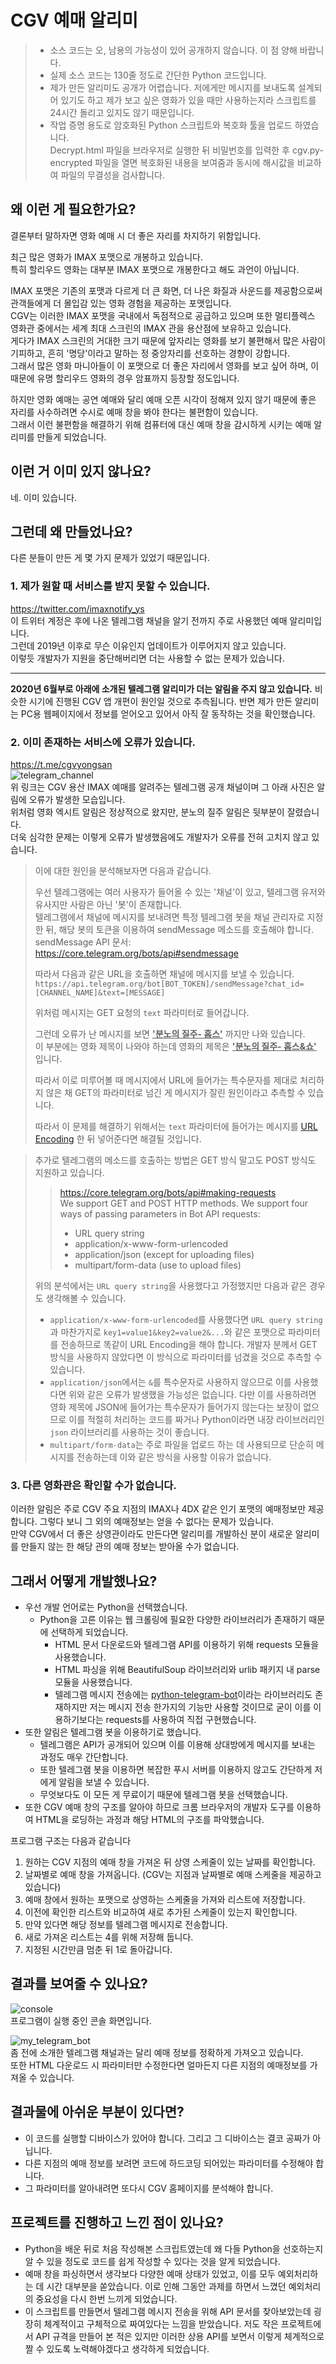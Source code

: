 # CGV 예매 알리미

> - 소스 코드는 오, 남용의 가능성이 있어 공개하지 않습니다. 이 점 양해 바랍니다.
> - 실제 소스 코드는 130줄 정도로 간단한 Python 코드입니다.
> - 제가 만든 알리미도 공개가 어렵습니다. 저에게만 메시지를 보내도록 설계되어 있기도 하고
  제가 보고 싶은 영화가 있을 때만 사용하는지라 스크립트를 24시간 돌리고 있지도 않기 때문입니다.
> - 작업 증명 용도로 암호화된 Python 스크립트와 복호화 툴을 업로드 하였습니다.  
  Decrypt.html 파일을 브라우저로 실행한 뒤 비밀번호를 입력한 후 cgv.py-encrypted 파일을 열면 복호화된 내용을 보여줌과 동시에 해시값을 비교하여 파일의 무결성을 검사합니다.

## 왜 이런 게 필요한가요?
결론부터 말하자면 영화 예매 시 더 좋은 자리를 차지하기 위함입니다.

최근 많은 영화가 IMAX 포맷으로 개봉하고 있습니다.  
특히 할리우드 영화는 대부분 IMAX 포맷으로 개봉한다고 해도 과언이 아닙니다.  

IMAX 포맷은 기존의 포맷과 다르게 더 큰 화면, 더 나은 화질과 사운드를 제공함으로써 관객들에게 더 몰입감 있는 영화 경험을 제공하는 포맷입니다.  
CGV는 이러한 IMAX 포맷을 국내에서 독점적으로 공급하고 있으며 또한 멀티플렉스 영화관 중에서는 세계 최대 스크린의 IMAX 관을 용산점에 보유하고 있습니다.  
게다가 IMAX 스크린의 거대한 크기 때문에 앞자리는 영화를 보기 불편해서 많은 사람이 기피하고, 흔히 '명당'이라고 말하는 정 중앙자리를 선호하는 경향이 강합니다.  
그래서 많은 영화 마니아들이 이 포맷으로 더 좋은 자리에서 영화를 보고 싶어 하며, 이 때문에 유명 할리우드 영화의 경우 암표까지 등장할 정도입니다.

하지만 영화 예매는 공연 예매와 달리 예매 오픈 시각이 정해져 있지 않기 때문에 좋은 자리를 사수하려면 수시로 예매 창을 봐야 한다는 불편함이 있습니다.  
그래서 이런 불편함을 해결하기 위해 컴퓨터에 대신 예매 창을 감시하게 시키는 예매 알리미를 만들게 되었습니다.

## 이런 거 이미 있지 않나요?
네. 이미 있습니다.

## 그런데 왜 만들었나요?
다른 분들이 만든 게 몇 가지 문제가 있었기 때문입니다.

### 1. 제가 원할 때 서비스를 받지 못할 수 있습니다.
<https://twitter.com/imaxnotify_ys>  
이 트위터 계정은 후에 나온 텔레그램 채널을 알기 전까지 주로 사용했던 예매 알리미입니다.  
그런데 2019년 이후로 무슨 이유인지 업데이트가 이루어지지 않고 있습니다.  
이렇듯 개발자가 지원을 중단해버리면 더는 사용할 수 없는 문제가 있습니다.

---
**2020년 6월부로 아래에 소개된 텔레그램 알리미가 더는 알림을 주지 않고 있습니다.**
비슷한 시기에 진행된 CGV 앱 개편이 원인일 것으로 추측됩니다.
반면 제가 만든 알리미는 PC용 웹페이지에서 정보를 얻어오고 있어서 아직 잘 동작하는 것을 확인했습니다.

### 2. 이미 존재하는 서비스에 오류가 있습니다.
<https://t.me/cgvyongsan>  
![telegram_channel](./images/telegram_channel.jpg)  
위 링크는 CGV 용산 IMAX 예매를 알려주는 텔레그램 공개 채널이며 그 아래 사진은 알림에 오류가 발생한 모습입니다.  
위처럼 영화 엑시트 알림은 정상적으로 왔지만, 분노의 질주 알림은 뒷부분이 잘렸습니다.  
더욱 심각한 문제는 이렇게 오류가 발생했음에도 개발자가 오류를 전혀 고치지 않고 있습니다.

> 이에 대한 원인을 분석해보자면 다음과 같습니다.
> 
> 우선 텔레그램에는 여러 사용자가 들어올 수 있는 '채널'이 있고, 텔레그램 유저와 유사지만 사람은 아닌 '봇'이 존재합니다.  
> 텔레그램에서 채널에 메시지를 보내려면 특정 텔레그램 봇을 채널 관리자로 지정한 뒤, 해당 봇의 토큰을 이용하여 sendMessage 메소드를 호출해야 합니다.  
> sendMessage API 문서: <https://core.telegram.org/bots/api#sendmessage>  
> 
> 따라서 다음과 같은 URL을 호출하면 채널에 메시지를 보낼 수 있습니다.  
> `https://api.telegram.org/bot[BOT_TOKEN]/sendMessage?chat_id=[CHANNEL_NAME]&text=[MESSAGE]`  
> 
> 위처럼 메시지는 GET 요청의 `text` 파라미터로 들어갑니다.  
> 
> 그런데 오류가 난 메시지를 보면 **<u>'분노의 질주- 홉스'</u>** 까지만 나와 있습니다.  
> 이 부분에는 영화 제목이 나와야 하는데 영화의 제목은 **<u>'분노의 질주- 홉스&쇼'</u>** 입니다.  
> 
> 따라서 이로 미루어볼 때 메시지에서 URL에 들어가는 특수문자를 제대로 처리하지 않은 채 GET의 파라미터로 넘긴 게 메시지가 잘린 원인이라고 추측할 수 있습니다.  
> 
> 따라서 이 문제를 해결하기 위해서는 `text` 파라미터에 들어가는 메시지를 [URL Encoding](https://ko.wikipedia.org/wiki/%ED%8D%BC%EC%84%BC%ED%8A%B8_%EC%9D%B8%EC%BD%94%EB%94%A9) 한 뒤 넣어준다면 해결될 것입니다.

> 추가로 텔레그램의 메소드를 호출하는 방법은 GET 방식 말고도 POST 방식도 지원하고 있습니다.
>> <https://core.telegram.org/bots/api#making-requests>  
>> We support GET and POST HTTP methods. We support four ways of passing parameters in Bot API requests:
>> - URL query string
>> - application/x-www-form-urlencoded
>> - application/json (except for uploading files)
>> - multipart/form-data (use to upload files)  
> 
> 위의 분석에서는 `URL query string`을 사용했다고 가정했지만 다음과 같은 경우도 생각해볼 수 있습니다.
> - `application/x-www-form-urlencoded`를 사용했다면 `URL query string`과 마찬가지로 `key1=value1&key2=value2&...`와 같은 포맷으로 파라미터를 전송하므로 똑같이 URL Encoding을 해야 합니다. 개발자 분께서 GET 방식을 사용하지 않았다면 이 방식으로 파라미터를 넘겼을 것으로 추측할 수 있습니다.
> - `application/json`에서는 `&`를 특수문자로 사용하지 않으므로 이를 사용했다면 위와 같은 오류가 발생했을 가능성은 없습니다. 다만 이를 사용하려면 영화 제목에 JSON에 들어가는 특수문자가 들어가지 않는다는 보장이 없으므로 이를 적절히 처리하는 코드를 짜거나 Python이라면 내장 라이브러리인 `json` 라이브러리를 사용하는 것이 좋습니다.
> - `multipart/form-data`는 주로 파일을 업로드 하는 데 사용되므로 단순히 메시지를 전송하는데 이와 같은 방식을 사용할 이유가 없습니다.

### 3. 다른 영화관은 확인할 수가 없습니다.
이러한 알림은 주로 CGV 주요 지점의 IMAX나 4DX 같은 인기 포맷의 예매정보만 제공합니다. 그렇다 보니 그 외의 예매정보는 얻을 수 없다는 문제가 있습니다.  
만약 CGV에서 더 좋은 상영관이라도 만든다면 알리미를 개발하신 분이 새로운 알리미를 만들지 않는 한 해당 관의 예매 정보는 받아올 수가 없습니다.

## 그래서 어떻게 개발했나요?
- 우선 개발 언어로는 Python을 선택했습니다.
  - Python을 고른 이유는 웹 크롤링에 필요한 다양한 라이브러리가 존재하기 때문에 선택하게 되었습니다.
    - HTML 문서 다운로드와 텔레그램 API를 이용하기 위해 requests 모듈을 사용했습니다.  
    - HTML 파싱을 위해 BeautifulSoup 라이브러리와 urlib 패키지 내 parse 모듈을 사용했습니다.  
    - 텔레그램 메시지 전송에는 [python-telegram-bot](https://github.com/python-telegram-bot/python-telegram-bot)이라는 라이브러리도 존재하지만 저는 메시지 전송 한가지의 기능만 사용할 것이므로 굳이 이를 이용하기보다는 requests를 사용하여 직접 구현했습니다.
- 또한 알림은 텔레그램 봇을 이용하기로 했습니다.
  - 텔레그램은 API가 공개되어 있으며 이를 이용해 상대방에게 메시지를 보내는 과정도 매우 간단합니다.
  - 또한 텔레그램 봇을 이용하면 복잡한 푸시 서버를 이용하지 않고도 간단하게 저에게 알림을 보낼 수 있습니다.
  - 무엇보다도 이 모든 게 무료이기 때문에 텔레그램 봇을 선택했습니다.
- 또한 CGV 예매 창의 구조를 알아야 하므로 크롬 브라우저의 개발자 도구를 이용하여 HTML을 로딩하는 과정과 해당 HTML의 구조를 파악했습니다.

프로그램 구조는 다음과 같습니다
1. 원하는 CGV 지점의 예매 창을 가져온 뒤 상영 스케줄이 있는 날짜를 확인합니다.
2. 날짜별로 예매 창을 가져옵니다. (CGV는 지점과 날짜별로 예매 스케줄을 제공하고 있습니다)
3. 예매 창에서 원하는 포맷으로 상영하는 스케줄을 가져와 리스트에 저장합니다.
4. 이전에 확인한 리스트와 비교하여 새로 추가된 스케줄이 있는지 확인합니다.
5. 만약 있다면 해당 정보를 텔레그램 메시지로 전송합니다.
6. 새로 가져온 리스트는 4를 위해 저장해 둡니다.
7. 지정된 시간만큼 멈춘 뒤 1로 돌아갑니다.

## 결과를 보여줄 수 있나요?
![console](./images/console.png)  
프로그램이 실행 중인 콘솔 화면입니다.

![my_telegram_bot](./images/my_telegram_bot.jpg)  
좀 전에 소개한 텔레그램 채널과는 달리 예매 정보를 정확하게 가져오고 있습니다.  
또한 HTML 다운로드 시 파라미터만 수정한다면 얼마든지 다른 지점의 예매정보를 가져올 수 있습니다.

## 결과물에 아쉬운 부분이 있다면?
* 이 코드를 실행할 디바이스가 있어야 합니다. 그리고 그 디바이스는 결코 공짜가 아닙니다.  
* 다른 지점의 예매 정보를 보려면 코드에 하드코딩 되어있는 파라미터를 수정해야 합니다.
* 그 파라미터를 알아내려면 또다시 CGV 홈페이지를 분석해야 합니다.

## 프로젝트를 진행하고 느낀 점이 있나요?
- Python을 배운 뒤로 처음 작성해본 스크립트였는데 왜 다들 Python을 선호하는지 알 수 있을 정도로 코드를 쉽게 작성할 수 있다는 것을 알게 되었습니다.  
- 예매 창을 파싱하면서 생각보다 다양한 예매 상태가 있었고, 이를 모두 예외처리하는 데 시간 대부분을 쏟았습니다. 이로 인해 그동안 과제를 하면서 느꼈던 예외처리의 중요성을 다시 한번 느끼게 되었습니다.  
- 이 스크립트를 만들면서 텔레그램 메시지 전송을 위해 API 문서를 찾아보았는데 굉장히 체계적이고 구체적으로 짜여있다는 느낌을 받았습니다. 저도 작은 프로젝트에서 API 규격을 만들어 본 적은 있지만 이러한 상용 API를 보면서 이렇게 체계적으로 짤 수 있도록 노력해야겠다고 생각하게 되었습니다.
